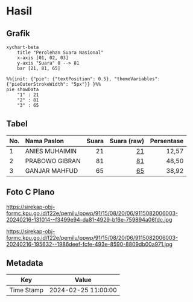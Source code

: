 # Hasil

## Grafik

```mermaid
xychart-beta
    title "Perolehan Suara Nasional"
    x-axis [01, 02, 03]
    y-axis "Suara" 0 --> 81
    bar [21, 81, 65]
```

```mermaid
%%{init: {"pie": {"textPosition": 0.5}, "themeVariables": {"pieOuterStrokeWidth": "5px"}} }%%
pie showData
    "1" : 21
    "2" : 81
    "3" : 65
```

## Tabel

| No. | Nama Paslon    | Suara | Suara (raw) | Persentase |
|:--- |:-------------- | -----:| -----------:| ----------:|
| 1   | ANIES MUHAIMIN | 21    | [21][p-1]   | 12,57      |
| 2   | PRABOWO GIBRAN | 81    | [81][p-2]   | 48,50      |
| 3   | GANJAR MAHFUD  | 65    | [65][p-3]   | 38,92      |


[p-1]: https://github.com/gigit-pemilu/pemilu-2024/blob/main/pilpres/hitung-suara/sub/91-papua/sub/15-waropen/sub/08-urei-faisei/sub/2006-mambui/sub/003-tps/sub/paslon-1.txt
[p-2]: https://github.com/gigit-pemilu/pemilu-2024/blob/main/pilpres/hitung-suara/sub/91-papua/sub/15-waropen/sub/08-urei-faisei/sub/2006-mambui/sub/003-tps/sub/paslon-2.txt
[p-3]: https://github.com/gigit-pemilu/pemilu-2024/blob/main/pilpres/hitung-suara/sub/91-papua/sub/15-waropen/sub/08-urei-faisei/sub/2006-mambui/sub/003-tps/sub/paslon-3.txt

## Foto C Plano

https://sirekap-obj-formc.kpu.go.id/f22e/pemilu/ppwp/91/15/08/20/06/9115082006003-20240216-131014--f3499e94-da81-4929-bf6e-759894a06fdc.jpg

https://sirekap-obj-formc.kpu.go.id/f22e/pemilu/ppwp/91/15/08/20/06/9115082006003-20240216-195632--1986deef-fcfe-493e-8590-8809db00a971.jpg


## Metadata

| Key        | Value               |
| ---------- | ------------------- |
| Time Stamp | 2024-02-25 11:00:00 |




